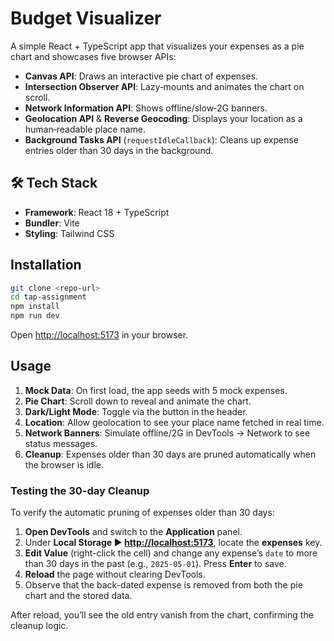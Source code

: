 #  Budget Visualizer

A simple React + TypeScript app that visualizes your expenses as a pie chart and showcases five browser APIs:

* **Canvas API**: Draws an interactive pie chart of expenses.
* **Intersection Observer API**: Lazy‑mounts and animates the chart on scroll.
* **Network Information API**: Shows offline/slow‑2G banners.
* **Geolocation API** & **Reverse Geocoding**: Displays your location as a human‑readable place name.
* **Background Tasks API** (`requestIdleCallback`): Cleans up expense entries older than 30 days in the background.

## 🛠 Tech Stack

* **Framework**: React 18 + TypeScript
* **Bundler**: Vite
* **Styling**: Tailwind CSS 

## Installation

```bash
git clone <repo-url>
cd tap-assignment
npm install
npm run dev
```

Open [http://localhost:5173](http://localhost:5173) in your browser.

##  Usage

1. **Mock Data**: On first load, the app seeds with 5 mock expenses.
2. **Pie Chart**: Scroll down to reveal and animate the chart.
3. **Dark/Light Mode**: Toggle via the button in the header.
4. **Location**: Allow geolocation to see your place name fetched in real time.
5. **Network Banners**: Simulate offline/2G in DevTools → Network to see status messages.
6. **Cleanup**: Expenses older than 30 days are pruned automatically when the browser is idle.

### Testing the 30-day Cleanup

To verify the automatic pruning of expenses older than 30 days:

1. **Open DevTools** and switch to the **Application** panel.
2. Under **Local Storage ▶ [http://localhost:5173](http://localhost:5173)**, locate the **expenses** key.
3. **Edit Value** (right-click the cell) and change any expense’s `date` to more than 30 days in the past (e.g., `2025-05-01`). Press **Enter** to save.
4. **Reload** the page without clearing DevTools.
5. Observe that the back-dated expense is removed from both the pie chart and the stored data.


After reload, you’ll see the old entry vanish from the chart, confirming the cleanup logic.
